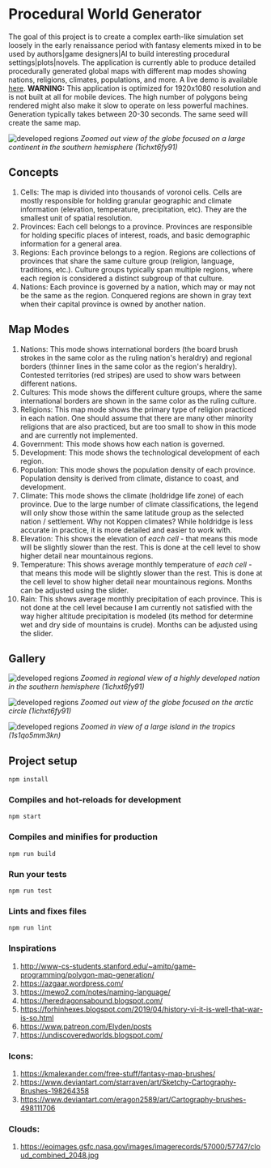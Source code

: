 # Procedural World Generator

The goal of this project is to create a complex earth-like simulation set loosely in the early renaissance period with fantasy elements mixed in to be used by authors|game designers|AI to build interesting procedural settings|plots|novels. The application is currently able to produce detailed procedurally generated global maps with different map modes showing nations, religions, climates, populations, and more. A live demo is available [here](https://rayoung788.gitlab.io/world-generator/). **WARNING:** This application is optimized for 1920x1080 resolution and is not built at all for mobile devices. The high number of polygons being rendered might also make it slow to operate on less powerful machines. Generation typically takes between 20-30 seconds. The same seed will create the same map.

![developed regions](gallery\globe_1.gif)
*Zoomed out view of the globe focused on a large continent in the southern hemisphere (1ichxt6fy91)*

## Concepts
1. Cells: The map is divided into thousands of voronoi cells. Cells are mostly responsible for holding granular geographic and climate information (elevation, temperature, precipitation, etc). They are the smallest unit of spatial resolution.
2. Provinces: Each cell belongs to a province. Provinces are responsible for holding specific places of interest, roads, and basic demographic information for a general area.
3. Regions: Each province belongs to a region. Regions are collections of provinces that share the same culture group (religion, language, traditions, etc.). Culture groups typically span multiple regions, where each region is considered a distinct subgroup of that culture.
3. Nations: Each province is governed by a nation, which may or may not be the same as the region. Conquered regions are shown in gray text when their capital province is owned by another nation.

## Map Modes
1. Nations: This mode shows international borders (the board brush strokes in the same color as the ruling nation's heraldry) and regional borders (thinner lines in the same color as the region's heraldry). Contested territories (red stripes) are used to show wars between different nations.
2. Cultures: This mode shows the different culture groups, where the same international borders are shown in the same color as the ruling culture.
3. Religions: This map mode shows the primary type of religion practiced in each nation. One should assume that there are many other minority religions that are also practiced, but are too small to show in this mode and are currently not implemented.
4. Government: This mode shows how each nation is governed.
5. Development: This mode shows the technological development of each region.  
6. Population: This mode shows the population density of each province. Population density is derived from climate, distance to coast, and development.
7. Climate: This mode shows the climate (holdridge life zone) of each province. Due to the large number of climate classifications, the legend will only show those within the same latitude group as the selected nation / settlement. Why not Koppen climates? While holdridge is less accurate in practice, it is more detailed and easier to work with.
8. Elevation: This shows the elevation of *each cell* - that means this mode will be slightly slower than the rest. This is done at the cell level to show higher detail near mountainous regions.
9. Temperature: This shows average monthly temperature of *each cell* - that means this mode will be slightly slower than the rest. This is done at the cell level to show higher detail near mountainous regions. Months can be adjusted using the slider.
10. Rain: This shows average monthly precipitation of each province. This is not done at the cell level because I am currently not satisfied with the way higher altitude precipitation is modeled (its method for determine wet and dry side of mountains is crude). Months can be adjusted using the slider.

## Gallery

![developed regions](gallery\nations_1.gif)
*Zoomed in regional view of a highly developed nation in the southern hemisphere (1ichxt6fy91)*

![developed regions](gallery\arctic_1.gif)
*Zoomed out view of the globe focused on the arctic circle (1ichxt6fy91)*

![developed regions](gallery\tropics_2.gif)
*Zoomed in view of a large island in the tropics (1s1qo5mm3kn)*

## Project setup
```
npm install
```

### Compiles and hot-reloads for development
```
npm start
```

### Compiles and minifies for production
```
npm run build
```

### Run your tests
```
npm run test
```

### Lints and fixes files
```
npm run lint
```

### Inspirations
1. http://www-cs-students.stanford.edu/~amitp/game-programming/polygon-map-generation/
2. https://azgaar.wordpress.com/
3. https://mewo2.com/notes/naming-language/
4. https://heredragonsabound.blogspot.com/
5. https://forhinhexes.blogspot.com/2019/04/history-vi-it-is-well-that-war-is-so.html
6. https://www.patreon.com/Elyden/posts
7. https://undiscoveredworlds.blogspot.com/

### Icons:
1. https://kmalexander.com/free-stuff/fantasy-map-brushes/
2. https://www.deviantart.com/starraven/art/Sketchy-Cartography-Brushes-198264358
3. https://www.deviantart.com/eragon2589/art/Cartography-brushes-498111706

### Clouds:
1. https://eoimages.gsfc.nasa.gov/images/imagerecords/57000/57747/cloud_combined_2048.jpg
